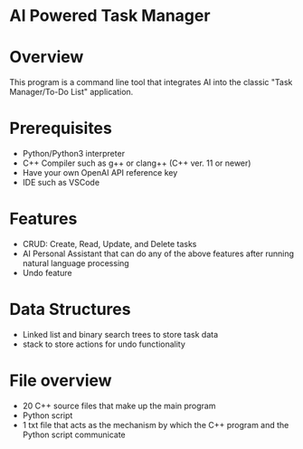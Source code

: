 # AI Powered Task Manager

# Overview
This program is a command line tool that integrates AI into the classic "Task Manager/To-Do List" application. 

# Prerequisites
- Python/Python3 interpreter
- C++ Compiler such as g++ or clang++ (C++ ver. 11 or newer)
- Have your own OpenAI API reference key
- IDE such as VSCode

# Features
- CRUD: Create, Read, Update, and Delete tasks
- AI Personal Assistant that can do any of the above features after running natural language processing
- Undo feature

# Data Structures
- Linked list and binary search trees to store task data
- stack to store actions for undo functionality

# File overview
- 20 C++ source files that make up the main program
- Python script
- 1 txt file that acts as the mechanism by which the C++ program and the Python script communicate

